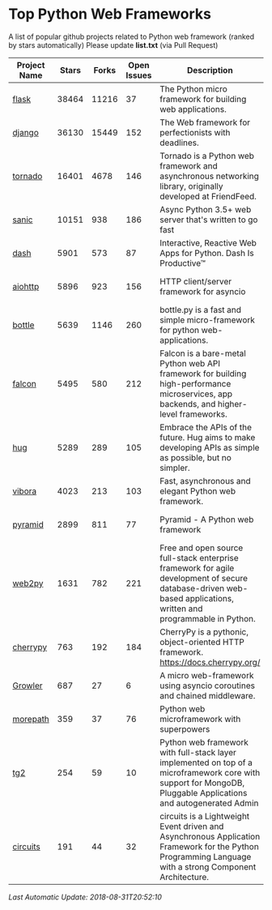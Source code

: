 # Top Python Web Frameworks
A list of popular github projects related to Python web framework (ranked by stars automatically)
Please update **list.txt** (via Pull Request)

| Project Name | Stars | Forks | Open Issues | Description | Last Commit |
| ------------ | ----- | ----- | ----------- | ----------- | ----------- |
| [flask](https://github.com/pallets/flask) | 38464 | 11216 | 37 | The Python micro framework for building web applications. | 2018-08-24 15:12:15 |
| [django](https://github.com/django/django) | 36130 | 15449 | 152 | The Web framework for perfectionists with deadlines. | 2018-08-31 09:01:29 |
| [tornado](https://github.com/tornadoweb/tornado) | 16401 | 4678 | 146 | Tornado is a Python web framework and asynchronous networking library, originally developed at FriendFeed. | 2018-08-16 03:02:30 |
| [sanic](https://github.com/channelcat/sanic) | 10151 | 938 | 186 | Async Python 3.5+ web server that's written to go fast | 2018-08-19 01:12:13 |
| [dash](https://github.com/plotly/dash) | 5901 | 573 | 87 | Interactive, Reactive Web Apps for Python. Dash Is Productive™ | 2018-08-27 21:03:40 |
| [aiohttp](https://github.com/aio-libs/aiohttp) | 5896 | 923 | 156 | HTTP client/server framework for asyncio  | 2018-08-31 10:36:40 |
| [bottle](https://github.com/bottlepy/bottle) | 5639 | 1146 | 260 | bottle.py is a fast and simple micro-framework for python web-applications. | 2018-07-19 12:12:04 |
| [falcon](https://github.com/falconry/falcon) | 5495 | 580 | 212 | Falcon is a bare-metal Python web API framework for building high-performance microservices, app backends, and higher-level frameworks. | 2018-08-29 16:11:45 |
| [hug](https://github.com/timothycrosley/hug) | 5289 | 289 | 105 | Embrace the APIs of the future. Hug aims to make developing APIs as simple as possible, but no simpler. | 2018-05-29 03:18:22 |
| [vibora](https://github.com/vibora-io/vibora) | 4023 | 213 | 103 | Fast, asynchronous and elegant Python web framework. | 2018-07-17 22:02:08 |
| [pyramid](https://github.com/Pylons/pyramid) | 2899 | 811 | 77 | Pyramid - A Python web framework | 2018-08-30 21:43:25 |
| [web2py](https://github.com/web2py/web2py) | 1631 | 782 | 221 | Free and open source full-stack enterprise framework for agile development of secure database-driven web-based applications, written and programmable in Python. | 2018-08-12 17:56:58 |
| [cherrypy](https://github.com/cherrypy/cherrypy) | 763 | 192 | 184 | CherryPy is a pythonic, object-oriented HTTP framework.      https://docs.cherrypy.org/ | 2018-08-20 01:25:11 |
| [Growler](https://github.com/pyGrowler/Growler) | 687 | 27 | 6 | A micro web-framework using asyncio coroutines and chained middleware. | 2017-03-12 02:39:16 |
| [morepath](https://github.com/morepath/morepath) | 359 | 37 | 76 | Python web microframework with superpowers | 2017-12-29 08:11:05 |
| [tg2](https://github.com/TurboGears/tg2) | 254 | 59 | 10 | Python web framework with full-stack layer implemented on top of a microframework core with support for MongoDB, Pluggable Applications and autogenerated Admin | 2018-05-28 21:30:12 |
| [circuits](https://github.com/circuits/circuits) | 191 | 44 | 32 | circuits is a Lightweight Event driven and Asynchronous Application Framework for the Python Programming Language with a strong Component Architecture. | 2018-06-20 15:57:21 |

*Last Automatic Update: 2018-08-31T20:52:10*
